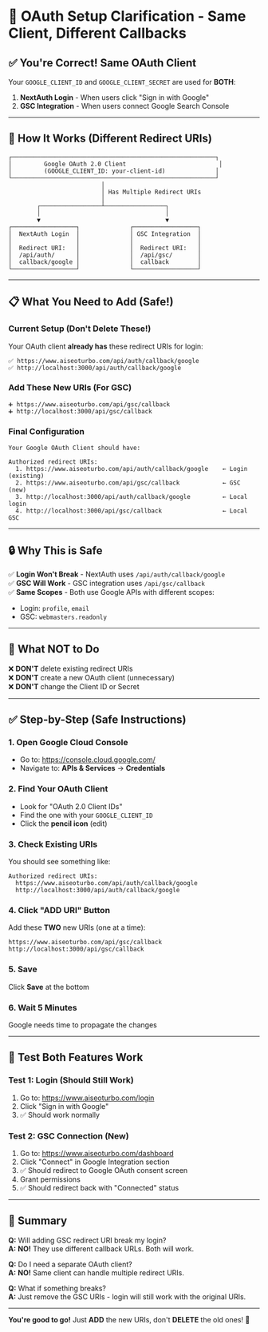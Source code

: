 # 🔐 OAuth Setup Clarification - Same Client, Different Callbacks

## ✅ You're Correct! Same OAuth Client

Your `GOOGLE_CLIENT_ID` and `GOOGLE_CLIENT_SECRET` are used for **BOTH**:
1. **NextAuth Login** - When users click "Sign in with Google"
2. **GSC Integration** - When users connect Google Search Console

---

## 🎯 How It Works (Different Redirect URIs)

```
┌─────────────────────────────────────────────────────────┐
│         Google OAuth 2.0 Client                          │
│         (GOOGLE_CLIENT_ID: your-client-id)              │
└─────────────────────────────────────────────────────────┘
                          │
                          │ Has Multiple Redirect URIs
                          │
        ┌─────────────────┴─────────────────┐
        │                                   │
        ▼                                   ▼
┌──────────────────┐              ┌──────────────────┐
│  NextAuth Login  │              │ GSC Integration  │
│                  │              │                  │
│  Redirect URI:   │              │  Redirect URI:   │
│  /api/auth/      │              │  /api/gsc/       │
│  callback/google │              │  callback        │
└──────────────────┘              └──────────────────┘
```

---

## 📋 What You Need to Add (Safe!)

### Current Setup (Don't Delete These!)
Your OAuth client **already has** these redirect URIs for login:
```
✅ https://www.aiseoturbo.com/api/auth/callback/google
✅ http://localhost:3000/api/auth/callback/google
```

### Add These New URIs (For GSC)
```
➕ https://www.aiseoturbo.com/api/gsc/callback
➕ http://localhost:3000/api/gsc/callback
```

### Final Configuration
```
Your Google OAuth Client should have:

Authorized redirect URIs:
  1. https://www.aiseoturbo.com/api/auth/callback/google    ← Login (existing)
  2. https://www.aiseoturbo.com/api/gsc/callback            ← GSC (new)
  3. http://localhost:3000/api/auth/callback/google         ← Local login
  4. http://localhost:3000/api/gsc/callback                 ← Local GSC
```

---

## 🔒 Why This is Safe

✅ **Login Won't Break** - NextAuth uses `/api/auth/callback/google`  
✅ **GSC Will Work** - GSC integration uses `/api/gsc/callback`  
✅ **Same Scopes** - Both use Google APIs with different scopes:
   - Login: `profile`, `email`
   - GSC: `webmasters.readonly`

---

## 🚨 What NOT to Do

❌ **DON'T** delete existing redirect URIs  
❌ **DON'T** create a new OAuth client (unnecessary)  
❌ **DON'T** change the Client ID or Secret  

---

## ✅ Step-by-Step (Safe Instructions)

### 1. Open Google Cloud Console
- Go to: https://console.cloud.google.com/
- Navigate to: **APIs & Services** → **Credentials**

### 2. Find Your OAuth Client
- Look for "OAuth 2.0 Client IDs"
- Find the one with your `GOOGLE_CLIENT_ID`
- Click the **pencil icon** (edit)

### 3. Check Existing URIs
You should see something like:
```
Authorized redirect URIs:
  https://www.aiseoturbo.com/api/auth/callback/google
  http://localhost:3000/api/auth/callback/google
```

### 4. Click "ADD URI" Button
Add these **TWO** new URIs (one at a time):
```
https://www.aiseoturbo.com/api/gsc/callback
http://localhost:3000/api/gsc/callback
```

### 5. Save
Click **Save** at the bottom

### 6. Wait 5 Minutes
Google needs time to propagate the changes

---

## 🧪 Test Both Features Work

### Test 1: Login (Should Still Work)
1. Go to: https://www.aiseoturbo.com/login
2. Click "Sign in with Google"
3. ✅ Should work normally

### Test 2: GSC Connection (New)
1. Go to: https://www.aiseoturbo.com/dashboard
2. Click "Connect" in Google Integration section
3. ✅ Should redirect to Google OAuth consent screen
4. Grant permissions
5. ✅ Should redirect back with "Connected" status

---

## 🎯 Summary

**Q:** Will adding GSC redirect URI break my login?  
**A:** **NO!** They use different callback URLs. Both will work.

**Q:** Do I need a separate OAuth client?  
**A:** **NO!** Same client can handle multiple redirect URIs.

**Q:** What if something breaks?  
**A:** Just remove the GSC URIs - login will still work with the original URIs.

---

**You're good to go!** Just **ADD** the new URIs, don't **DELETE** the old ones! 🚀
